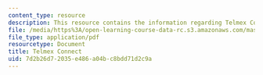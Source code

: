 ```yaml
---
content_type: resource
description: This resource contains the information regarding Telmex Connect.
file: /media/https%3A/open-learning-course-data-rc.s3.amazonaws.com/mas-965-nextlab-i-designing-mobile-technologies-for-the-next-billion-users-fall-2008/7d2b26d72035e486a04bc8bdd71d2c9a_MITMAS_965F08_fellows_m1.pdf
file_type: application/pdf
resourcetype: Document
title: Telmex Connect
uid: 7d2b26d7-2035-e486-a04b-c8bdd71d2c9a
---
```

